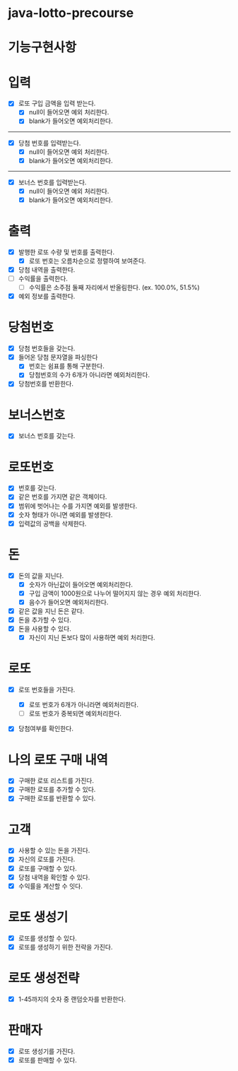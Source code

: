 # java-lotto-precourse

# 기능구현사항

# 입력

- [x]  로또 구입 금액을 입력 받는다.
    - [x]  null이 들어오면 예외 처리한다.
    - [x]  blank가 들어오면 예외처리한다.

---

- [x]  당첨 번호를 입력받는다.
    - [x]  null이 들어오면 예외 처리한다.
    - [x]  blank가 들어오면 예외처리한다.

---

- [x]  보너스 번호를 입력받는다.
    - [x]  null이 들어오면 예외 처리한다.
    - [x]  blank가 들어오면 예외처리한다.

# 출력

- [x]  발행한 로또 수량 및 번호를 출력한다.
    - [x]  로또 번호는 오름차순으로 정렬하여 보여준다.
- [x]  당첨 내역을 출력한다.
- [ ]  수익률을 출력한다.
    - [ ]  수익률은 소주점 둘째 자리에서 반올림한다. (ex. 100.0%, 51.5%)
- [x] 예외 정보를 출력한다.

# 당첨번호

- [x]  당첨 번호들을 갖는다.
- [x]  들어온 당첨 문자열을 파싱한다
    - [x]  번호는 쉼표를 통해 구분한다.
    - [x]  당첨번호의 수가 6개가 아니라면 예외처리한다.
- [x]  당첨번호를 반환한다.

# 보너스번호

- [x]  보너스 번호를 갖는다.

# 로또번호

- [x] 번호를 갖는다.
- [x] 같은 번호를 가지면 같은 객체이다.
- [x] 범위에 벗어나는 수를 가지면 예외를 발생한다.
- [x] 숫자 형태가 아니면 예외를 발생한다. 
- [x] 입력값의 공백을 삭제한다.

# 돈

- [x]  돈의 값을 지닌다.
    - [x]  숫자가 아닌값이 들어오면 예외처리한다.
    - [x]  구입 금액이 1000원으로 나누어 떨어지지 않는 경우 예외 처리한다.
    - [x]  음수가 들어오면 예외처리한다.
- [x]  같은 값을 지닌 돈은 같다.
- [x]  돈을 추가할 수 있다.
- [x]  돈을 사용할 수 있다.
    - [x]  자신이 지닌 돈보다 많이 사용하면 예외 처리한다.

# 로또

- [x]  로또 번호들을 가진다.
    - [x]  로또 번호가 6개가 아니라면 예외처리한다.
    - [ ]  로또 번호가 중복되면 예외처리한다.
- [x]  당첨여부를 확인한다.


# 나의 로또 구매 내역

- [x]  구매한 로또 리스트를 가진다.
- [x]  구매한 로또를 추가할 수 있다.
- [x]  구매한 로또를 반환할 수 있다.

# 고객

- [x]  사용할 수 있는 돈을 가진다.
- [x]  자신의 로또를 가진다.
- [x]  로또를 구매할 수 있다.
- [x]  당첨 내역을 확인할 수 있다.
- [x]  수익률을 계산할 수 잇다.

# 로또 생성기

- [x]  로또를 생성할 수 있다.
- [x]  로또를 생성하기 위한 전략을 가진다.

# 로또 생성전략

- [x]  1-45까지의 숫자 중 랜덤숫자를 반환한다.

# 판매자

- [x]  로또 생성기를 가진다.
- [x]  로또를 판매할 수 있다.
